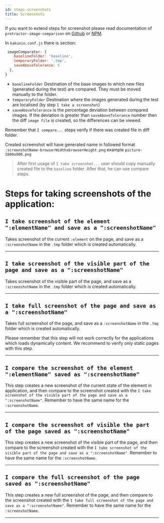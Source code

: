 ```yaml
---
id: steps-screenshots
title: Screenshots
---
```


If you want to extend steps for screenshot please read documentation of `protractor-image-comparison` on [Github](https://github.com/wswebcreation/protractor-image-comparison) or [NPM](https://www.npmjs.com/package/protractor-image-comparison).

In `kakunin.conf.js` there is section:

```javascript 
 imageComparator: {
    baselineFolder: 'baseline',
    temporaryFolder: '.tmp',
    saveAboveTolerance: 5
  },
}
```

- `baselineFolder` Destination of the base images to which new files (generated during the test) are compared. They must be moved manually to the folder.
- `temporaryFolder` Destination where the images generated during the test are localised (by step `I take a screenshot`)
- `saveAboveTolerance` is the percentage deviation between compared images. If the deviation is greater than `saveAboveTolerance` number then the diff `image file` is created, so the differences can be viewed. 

Remember that `I compare...` steps verify if there was created file in diff folder. 


Created screenshot will have generated name in followed format `:screenshotName-browserWidthxbrowserHeight.png` example `picture-1600x900.png`

>After first usage of `I take screenshot...` user should copy manually created file to the `baseline` folder. After that, he can use compare steps. 

# Steps for taking screenshots of the application:

## `I take screenshot of the element ":elementName" and save as a ":screenshotName"`

Takes screenshot of the current `:element` on the page, and save as a `:screenshotName` in the `.tmp` folder which is created automatically.

---

## `I take screenshot of the visible part of the page and save as a ":screenshotName"`

Takes screenshot of the visible part of the page, and save as a `:screenshotName` in the `.tmp` folder which is created automatically. 

---

## `I take full screenshot of the page and save as a ":screenshotName"`

Takes full screenshot of the page, and save as a `:screenshotName` in the `.tmp` folder which is created automatically.

Please remember that this step will not work correctly for the applications which loads dynamically content. We recommend to verify only static pages with this step.

---

## `I compare the screenshot of the element ":elementName" saved as ":screenshotName"`

This step creates a new screenshot of the current state of the element in application, and then compare to the screenshot created with the `I take screenshot of the visible part of the page and save as a ":screenshotName"`. Remember to have the same name for the `:screenshotName`.

---

## `I compare the screenshot of visible the part of the page saved as ":screenshotName"`

This step creates a new screenshot of the visible part of the page, and then compare to the screenshot created with the `I take screenshot of the visible part of the page and save as a ":screenshotName"`. Remember to have the same name for the `:screenshotName`.

---

## `I compare the full screenshot of the page  saved as ":screenshotName"`

This step creates a new full screenshot of the page, and then compare to the screenshot created with the `I take full screenshot of the page and save as a ":screenshotName"`. Remember to have the same name for the `:screenshotName`.

---